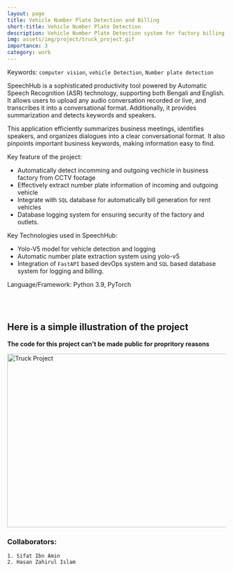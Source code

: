 ```yaml
---
layout: page
title: Vehicle Number Plate Detection and Billing 
short-title: Vehicle Number Plate Detection
description: Vehicle Number Plate Detection system for factory billing system and security
img: assets/img/project/truck_project.gif
importance: 3
category: work
---
```


Keywords: `computer vision`, `vehicle Detection`, `Number plate detection`<br>

SpeechHub is a sophisticated productivity tool powered by Automatic Speech Recognition (ASR) technology, supporting both Bengali and English. It allows users to upload any audio conversation recorded or live, and transcribes it into a conversational format. Additionally, it provides summarization and detects keywords and speakers.

This application efficiently summarizes business meetings, identifies speakers, and organizes dialogues into a clear conversational format. It also pinpoints important business keywords, making information easy to find.

Key feature of the project:
- Automatically detect incomming and outgoing vechicle in business factory from CCTV footage
- Effectively extract number plate information of incoming and outgoing vehicle
- Integrate with `SQL` database for automatically bill generation for rent vehicles
- Database logging system for ensuring security of the factory and outlets.

Key Technologies used in SpeechHub:
- Yolo-V5 model for vehicle detection and logging
- Automatic number plate extraction system using yolo-v5
- Integration of `FastAPI` based devOps system and `SQL` based database system for logging and billing.

Language/Framework: Python 3.9, PyTorch

<br><br>
## Here is a simple illustration of the project <br>
**The code for this project can't be made public for propritory reasons**

<img src="/assets/img/project/truck_project.gif" width="600px" height="400px" alt="Truck Project">

### Collaborators:
    1. Sifat Ibn Amin
    2. Hasan Zahirul Islam
